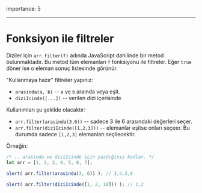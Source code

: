 importance: 5

---

# Fonksiyon ile filtreler

Diziler için `arr.filter(f)` adında JavaScript dahilinde bir metod bulunmaktadır. Bu metod tüm elemanları `f` fonksiyonu ile filtreler. Eğer `true` döner ise o eleman sonuç listesinde görünür.

"Kullanmaya hazır" filtreler yapınız:

- `arasinda(a, b)` --  `a` ve `b` araında veya eşit.
- `diziIcinde([...])` -- verilen dizi içerisinde

Kullanımları şu şekilde olacaktır:

- `arr.filter(arasinda(3,6))` -- sadece 3 ile 6 arasındaki değerleri seçer.
- `arr.filter(diziIcinde([1,2,3]))` -- elemanlar eşitse onları seçeer. Bu durumda sadece `[1,2,3]` elemanları seçilecektir.

Örneğin:

```js
/* .. arasinda ve diziIcinde için yazdığınız kodlar. */
let arr = [1, 2, 3, 4, 5, 6, 7];

alert( arr.filter(arasinda(3, 6)) ); // 3,4,5,6

alert( arr.filter(diziIcinde([1, 2, 10])) ); // 1,2
```
